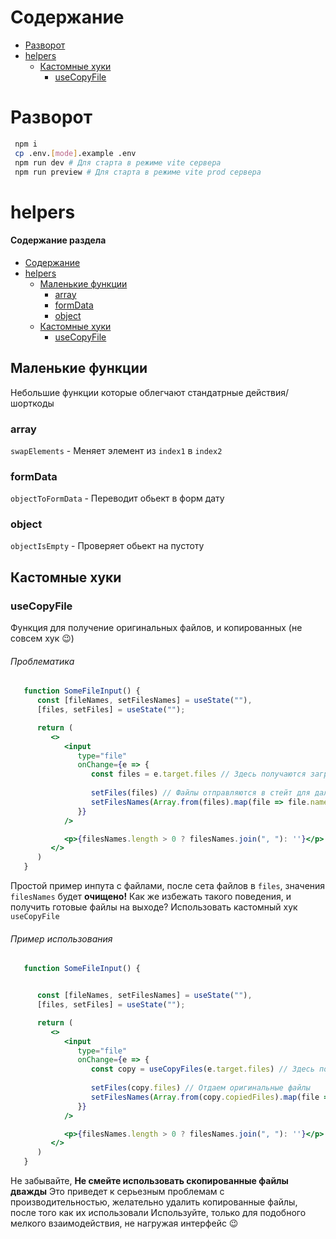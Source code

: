 # Содержание
- [Разворот](#разворот)
- [helpers](#helpers)
  - [Кастомные хуки](#кастомные-хуки)
    - [useCopyFile](#usecopyfile)
  

# Разворот
```bash
 npm i
 cp .env.[mode].example .env
 npm run dev # Для старта в режиме vite сервера
 npm run preview # Для старта в режиме vite prod сервера
```

# helpers
#### Содержание раздела
- [Содержание](#содержание)
- [helpers](#helpers)
   - [Маленькие функции](#маленькие-функции)
      - [array](#array)
      - [formData](#formdata)
      - [object](#object)
   - [Кастомные хуки](#кастомные-хуки)
      - [useCopyFile](#usecopyfile)

## Маленькие функции 
Небольшие функции которые облегчают стандатрные действия/шорткоды

### array
`swapElements` - Меняет элемент из `index1` в `index2`
### formData
`objectToFormData` - Переводит обьект в форм дату
### object
`objectIsEmpty` - Проверяет обьект на пустоту

## Кастомные хуки

### useCopyFile
Функция для получение оригинальных файлов, и копированных (не совсем хук 😉)

###### Проблематика
```jsx
   function SomeFileInput() {
      const [fileNames, setFilesNames] = useState(""),
      [files, setFiles] = useState("");

      return (
         <>
            <input 
               type="file"
               onChange={e => {
                  const files = e.target.files // Здесь получаются загруженные файлы
                  
                  setFiles(files) // Файлы отправляются в стейт для дальнейшей выдачи
                  setFilesNames(Array.from(files).map(file => file.name)) // Выдается список файлов
               }}
            />

            <p>{filesNames.length > 0 ? filesNames.join(", "): ''}</p>
         </>
      )
   }
```
Простой пример инпута с файлами, после сета файлов в `files`, значения `filesNames` будет **очищено!**
Как же избежать такого поведения, и получить готовые файлы на выходе?
Использовать кастомный хук `useCopyFile`

###### Пример использования
```jsx
   function SomeFileInput() {


      const [fileNames, setFilesNames] = useState(""),
      [files, setFiles] = useState("");

      return (
         <>
            <input 
               type="file"
               onChange={e => {
                  const copy = useCopyFiles(e.target.files) // Здесь получаются загруженные файлы
                  
                  setFiles(copy.files) // Отдаем оригинальные файлы
                  setFilesNames(Array.from(copy.copiedFiles).map(file => file.name)) // Используем скопированные в своих целях
               }}
            />

            <p>{filesNames.length > 0 ? filesNames.join(", "): ''}</p>
         </>
      )
   }
```
Не забывайте, **Не смейте использовать скопированные файлы дважды**
Это приведет к серьезным проблемам с производительностью, желательно удалить копированные файлы, после того как их использовали
Используйте, только для подобного мелкого взаимодействия, не нагружая интерфейс 😉

